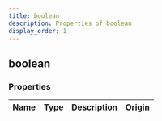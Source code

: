 ```yaml
---
title: boolean
description: Properties of boolean
display_order: 1
---
```


## boolean

### Properties

| Name | Type | Description | Origin |
|------|------|-------------|--------|

